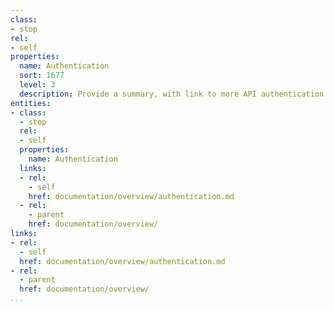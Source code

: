 ```yaml
---
class:
- stop
rel:
- self
properties:
  name: Authentication
  sort: 1677
  level: 3
  description: Provide a summary, with link to more API authentication information.
entities:
- class:
  - stop
  rel:
  - self
  properties:
    name: Authentication
  links:
  - rel:
    - self
    href: documentation/overview/authentication.md
  - rel:
    - parent
    href: documentation/overview/
links:
- rel:
  - self
  href: documentation/overview/authentication.md
- rel:
  - parent
  href: documentation/overview/
...
```

